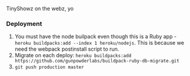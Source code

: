 TinyShowz on the webz, yo

### Deployment
1. You must have the node builpack even though this is a Ruby app - `heroku buildpacks:add --index 1 heroku/nodejs`. This is because we need the webpack postinstall script to run.
2. Migrate on each deploy: `heroku buildpacks:add https://github.com/gunpowderlabs/buildpack-ruby-db-migrate.git`
3. `git push production master`

